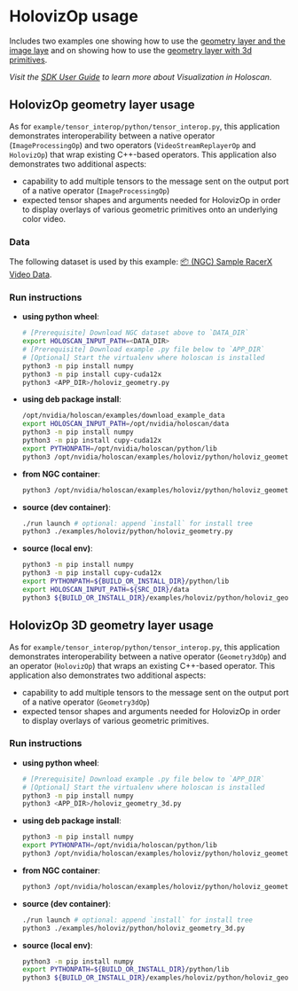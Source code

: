 # HolovizOp usage

Includes two examples one showing how to use the [geometry layer and the image laye](#holovizop-geometry-layer-usage) and on showing how to use the [geometry layer with 3d primitives](#holovizop-3d-geometry-layer-usage).

*Visit the [SDK User Guide](https://docs.nvidia.com/holoscan/sdk-user-guide/visualization.html) to learn more about Visualization in Holoscan.*

## HolovizOp geometry layer usage

As for `example/tensor_interop/python/tensor_interop.py`, this application demonstrates interoperability between a native operator (`ImageProcessingOp`) and two operators (`VideoStreamReplayerOp` and `HolovizOp`) that wrap existing C++-based operators. This application also demonstrates two additional aspects:
- capability to add multiple tensors to the message sent on the output port of a native operator (`ImageProcessingOp`)
- expected tensor shapes and arguments needed for HolovizOp in order to display overlays of various geometric primitives onto an underlying color video.

### Data

The following dataset is used by this example:
[📦️ (NGC) Sample RacerX Video Data](https://catalog.ngc.nvidia.com/orgs/nvidia/teams/clara-holoscan/resources/holoscan_racerx_video/files?version=20231009).

### Run instructions

* **using python wheel**:
  ```bash
  # [Prerequisite] Download NGC dataset above to `DATA_DIR`
  export HOLOSCAN_INPUT_PATH=<DATA_DIR>
  # [Prerequisite] Download example .py file below to `APP_DIR`
  # [Optional] Start the virtualenv where holoscan is installed
  python3 -m pip install numpy
  python3 -m pip install cupy-cuda12x
  python3 <APP_DIR>/holoviz_geometry.py
  ```
* **using deb package install**:
  ```bash
  /opt/nvidia/holoscan/examples/download_example_data
  export HOLOSCAN_INPUT_PATH=/opt/nvidia/holoscan/data
  python3 -m pip install numpy
  python3 -m pip install cupy-cuda12x
  export PYTHONPATH=/opt/nvidia/holoscan/python/lib
  python3 /opt/nvidia/holoscan/examples/holoviz/python/holoviz_geometry.py
  ```
* **from NGC container**:
  ```bash
  python3 /opt/nvidia/holoscan/examples/holoviz/python/holoviz_geometry.py
  ```
* **source (dev container)**:
  ```bash
  ./run launch # optional: append `install` for install tree
  python3 ./examples/holoviz/python/holoviz_geometry.py
  ```
* **source (local env)**:
  ```bash
  python3 -m pip install numpy
  python3 -m pip install cupy-cuda12x
  export PYTHONPATH=${BUILD_OR_INSTALL_DIR}/python/lib
  export HOLOSCAN_INPUT_PATH=${SRC_DIR}/data
  python3 ${BUILD_OR_INSTALL_DIR}/examples/holoviz/python/holoviz_geometry.py
  ```

## HolovizOp 3D geometry layer usage

As for `example/tensor_interop/python/tensor_interop.py`, this application demonstrates interoperability between a native operator (`Geometry3dOp`) and an operator (`HolovizOp`) that wraps an existing C++-based operator. This application also demonstrates two additional aspects:
- capability to add multiple tensors to the message sent on the output port of a native operator (`Geometry3dOp`)
- expected tensor shapes and arguments needed for HolovizOp in order to display overlays of various geometric primitives.

### Run instructions

* **using python wheel**:
  ```bash
  # [Prerequisite] Download example .py file below to `APP_DIR`
  # [Optional] Start the virtualenv where holoscan is installed
  python3 -m pip install numpy
  python3 <APP_DIR>/holoviz_geometry_3d.py
  ```
* **using deb package install**:
  ```bash
  python3 -m pip install numpy
  export PYTHONPATH=/opt/nvidia/holoscan/python/lib
  python3 /opt/nvidia/holoscan/examples/holoviz/python/holoviz_geometry_3d.py
  ```
* **from NGC container**:
  ```bash
  python3 /opt/nvidia/holoscan/examples/holoviz/python/holoviz_geometry_3d.py
  ```
* **source (dev container)**:
  ```bash
  ./run launch # optional: append `install` for install tree
  python3 ./examples/holoviz/python/holoviz_geometry_3d.py
  ```
* **source (local env)**:
  ```bash
  python3 -m pip install numpy
  export PYTHONPATH=${BUILD_OR_INSTALL_DIR}/python/lib
  python3 ${BUILD_OR_INSTALL_DIR}/examples/holoviz/python/holoviz_geometry_3d.py
  ```
